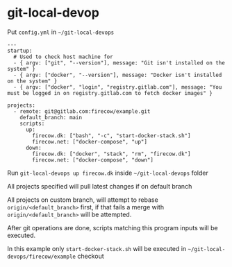 # git-local-devop

Put `config.yml` in `~/git-local-devops`

```
---
startup:
  # Used to check host machine for 
  - { argv: ["git", "--version"], message: "Git isn't installed on the system" }
  - { argv: ["docker", "--version"], message: "Docker isn't installed on the system" }
  - { argv: ["docker", "login", "registry.gitlab.com"], message: "You must be logged in on registry.gitlab.com to fetch docker images" }

projects:
  - remote: git@gitlab.com:firecow/example.git
    default_branch: main
    scripts:
      up:
        firecow.dk: ["bash", "-c", "start-docker-stack.sh"]
        firecow.net: ["docker-compose", "up"]
      down:
        firecow.dk: ["docker", "stack", "rm", "firecow.dk"]
        firecow.net: ["docker-compose", "down"]
```

Run `git-local-devops up firecow.dk` inside `~/git-local-devops` folder

All projects specified will pull latest changes if on default branch

All projects on custom branch, will attempt to rebase `origin/<default_branch>` first, if that fails a merge with `origin/<default_branch>` will be attempted.

After git operations are done, scripts matching this program inputs will be executed.

In this example only `start-docker-stack.sh` will be executed in `~/git-local-devops/firecow/example` checkout

